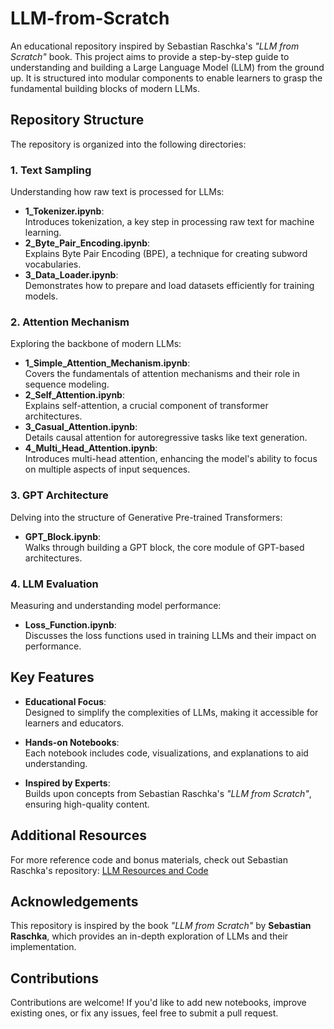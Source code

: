 # LLM-from-Scratch


An educational repository inspired by Sebastian Raschka's *"LLM from Scratch"* book. This project aims to provide a step-by-step guide to understanding and building a Large Language Model (LLM) from the ground up. It is structured into modular components to enable learners to grasp the fundamental building blocks of modern LLMs.

## Repository Structure

The repository is organized into the following directories:

### **1. Text Sampling**
Understanding how raw text is processed for LLMs:

- **1_Tokenizer.ipynb**:  
  Introduces tokenization, a key step in processing raw text for machine learning.
- **2_Byte_Pair_Encoding.ipynb**:  
  Explains Byte Pair Encoding (BPE), a technique for creating subword vocabularies.
- **3_Data_Loader.ipynb**:  
  Demonstrates how to prepare and load datasets efficiently for training models.

### **2. Attention Mechanism**
Exploring the backbone of modern LLMs:

- **1_Simple_Attention_Mechanism.ipynb**:  
  Covers the fundamentals of attention mechanisms and their role in sequence modeling.
- **2_Self_Attention.ipynb**:  
  Explains self-attention, a crucial component of transformer architectures.
- **3_Casual_Attention.ipynb**:  
  Details causal attention for autoregressive tasks like text generation.
- **4_Multi_Head_Attention.ipynb**:  
  Introduces multi-head attention, enhancing the model's ability to focus on multiple aspects of input sequences.

### **3. GPT Architecture**
Delving into the structure of Generative Pre-trained Transformers:

- **GPT_Block.ipynb**:  
  Walks through building a GPT block, the core module of GPT-based architectures.

### **4. LLM Evaluation**
Measuring and understanding model performance:

- **Loss_Function.ipynb**:  
  Discusses the loss functions used in training LLMs and their impact on performance.

## Key Features

- **Educational Focus**:  
  Designed to simplify the complexities of LLMs, making it accessible for learners and educators.

- **Hands-on Notebooks**:  
  Each notebook includes code, visualizations, and explanations to aid understanding.

- **Inspired by Experts**:  
  Builds upon concepts from Sebastian Raschka's *"LLM from Scratch"*, ensuring high-quality content.


## Additional Resources

For more reference code and bonus materials, check out Sebastian Raschka's repository:
[LLM Resources and Code](https://github.com/rasbt/LLMs-from-scratch)


## Acknowledgements

This repository is inspired by the book *"LLM from Scratch"* by **Sebastian Raschka**, which provides an in-depth exploration of LLMs and their implementation.

## Contributions

Contributions are welcome! If you'd like to add new notebooks, improve existing ones, or fix any issues, feel free to submit a pull request.

